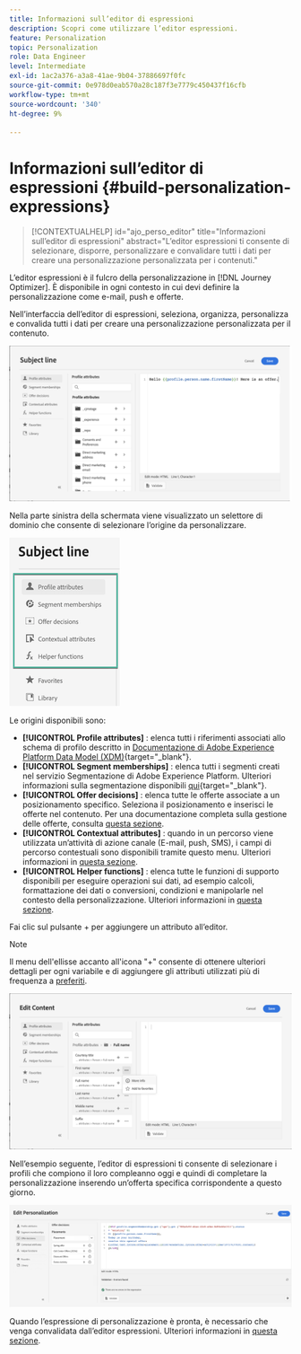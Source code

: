 ```yaml
---
title: Informazioni sull’editor di espressioni
description: Scopri come utilizzare l’editor espressioni.
feature: Personalization
topic: Personalization
role: Data Engineer
level: Intermediate
exl-id: 1ac2a376-a3a8-41ae-9b04-37886697f0fc
source-git-commit: 0e978d0eab570a28c187f3e7779c450437f16cfb
workflow-type: tm+mt
source-wordcount: '340'
ht-degree: 9%

---
```


# Informazioni sull’editor di espressioni {#build-personalization-expressions}

>[!CONTEXTUALHELP]
>id="ajo_perso_editor"
>title="Informazioni sull’editor di espressioni"
>abstract="L’editor espressioni ti consente di selezionare, disporre, personalizzare e convalidare tutti i dati per creare una personalizzazione personalizzata per i contenuti."

L’editor espressioni è il fulcro della personalizzazione in [!DNL Journey Optimizer]. È disponibile in ogni contesto in cui devi definire la personalizzazione come e-mail, push e offerte.

Nell’interfaccia dell’editor di espressioni, seleziona, organizza, personalizza e convalida tutti i dati per creare una personalizzazione personalizzata per il contenuto.

![](assets/perso_ee1.png)

Nella parte sinistra della schermata viene visualizzato un selettore di dominio che consente di selezionare l’origine da personalizzare.

![](assets/perso_ee3.png)

Le origini disponibili sono:

* **[!UICONTROL Profile attributes]** : elenca tutti i riferimenti associati allo schema di profilo descritto in [Documentazione di Adobe Experience Platform Data Model (XDM)](https://experienceleague.adobe.com/docs/experience-platform/xdm/home.html?lang=it){target=&quot;_blank&quot;}.
* **[!UICONTROL Segment memberships]** : elenca tutti i segmenti creati nel servizio Segmentazione di Adobe Experience Platform. Ulteriori informazioni sulla segmentazione disponibili [qui](https://experienceleague.adobe.com/docs/experience-platform/segmentation/home.html){target=&quot;_blank&quot;}.
* **[!UICONTROL Offer decisions]** : elenca tutte le offerte associate a un posizionamento specifico. Seleziona il posizionamento e inserisci le offerte nel contenuto. Per una documentazione completa sulla gestione delle offerte, consulta [questa sezione](../design/deliver-personalized-offers.md).
* **[!UICONTROL Contextual attributes]** : quando in un percorso viene utilizzata un’attività di azione canale (E-mail, push, SMS), i campi di percorso contestuali sono disponibili tramite questo menu. Ulteriori informazioni in [questa sezione](personalization-use-case.md).
* **[!UICONTROL Helper functions]** : elenca tutte le funzioni di supporto disponibili per eseguire operazioni sui dati, ad esempio calcoli, formattazione dei dati o conversioni, condizioni e manipolarle nel contesto della personalizzazione. Ulteriori informazioni in [questa sezione](functions/functions.md).

Fai clic sul pulsante + per aggiungere un attributo all’editor.

>[!NOTE]
>
>Il menu dell&#39;ellisse accanto all&#39;icona &quot;+&quot; consente di ottenere ulteriori dettagli per ogni variabile e di aggiungere gli attributi utilizzati più di frequenza a [preferiti](personalization-favorites.md).

![](assets/attribute-details.png)

Nell’esempio seguente, l’editor di espressioni ti consente di selezionare i profili che compiono il loro compleanno oggi e quindi di completare la personalizzazione inserendo un’offerta specifica corrispondente a questo giorno.

![](assets/perso_ee2.png)

Quando l’espressione di personalizzazione è pronta, è necessario che venga convalidata dall’editor espressioni. Ulteriori informazioni in [questa sezione](personalization-validation.md).
